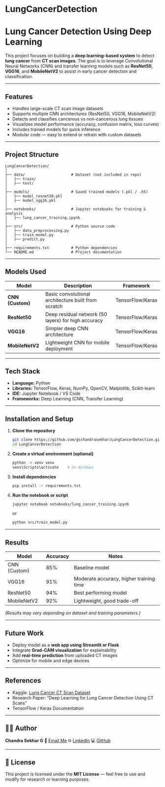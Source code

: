 # LungCancerDetection


#  Lung Cancer Detection Using Deep Learning

This project focuses on building a **deep learning-based system** to detect **lung cancer** from **CT scan images**. The goal is to leverage Convolutional Neural Networks (CNN) and transfer learning models such as **ResNet50**, **VGG16**, and **MobileNetV2** to assist in early cancer detection and classification.

---

##  Features

*  Handles large-scale CT scan image datasets
*  Supports multiple CNN architectures (ResNet50, VGG16, MobileNetV2)
*  Detects and classifies cancerous vs non-cancerous lung tissues
*  Visualizes model performance (accuracy, confusion matrix, loss curves)
*  Includes trained models for quick inference
*  Modular code — easy to extend or retrain with custom datasets

---

##  Project Structure

```
LungCancerDetection/
│
├── data/                     # Dataset (not included in repo)
│   ├── train/
│   ├── test/
│
├── models/                   # Saved trained models (.pkl / .h5)
│   ├── model_resnet50.pkl
│   ├── model_vgg16.pkl
│
├── notebooks/                # Jupyter notebooks for training & analysis
│   ├── lung_cancer_training.ipynb
│
├── src/                      # Python source code
│   ├── data_preprocessing.py
│   ├── train_model.py
│   ├── predict.py
│
├── requirements.txt          # Python dependencies
└── README.md                 # Project documentation
```

---

##  Models Used

| Model            | Description                                         | Framework        |
| ---------------- | --------------------------------------------------- | ---------------- |
| **CNN (Custom)** | Basic convolutional architecture built from scratch | TensorFlow/Keras |
| **ResNet50**     | Deep residual network (50 layers) for high accuracy | TensorFlow/Keras |
| **VGG16**        | Simpler deep CNN architecture                       | TensorFlow/Keras |
| **MobileNetV2**  | Lightweight CNN for mobile deployment               | TensorFlow/Keras |

---

##  Tech Stack

* **Language:** Python
* **Libraries:** TensorFlow, Keras, NumPy, OpenCV, Matplotlib, Scikit-learn
* **IDE:** Jupyter Notebook / VS Code
* **Frameworks:** Deep Learning (CNN, Transfer Learning)

---

##  Installation and Setup

1. **Clone the repository**

   ```bash
   git clone https://github.com/gschandrasekhar/LungCancerDetection.git
   cd LungCancerDetection
   ```

2. **Create a virtual environment (optional)**

   ```bash
   python -m venv venv
   venv\Scripts\activate    # On Windows
   ```

3. **Install dependencies**

   ```bash
   pip install -r requirements.txt
   ```

4. **Run the notebook or script**

   ```bash
   jupyter notebook notebooks/lung_cancer_training.ipynb
   ```

   or

   ```bash
   python src/train_model.py
   ```

---

##  Results

| Model        | Accuracy | Notes                                   |
| ------------ | -------- | --------------------------------------- |
| CNN (Custom) | 85%      | Baseline model                          |
| VGG16        | 91%      | Moderate accuracy, higher training time |
| ResNet50     | 94%      | Best performing model                   |
| MobileNetV2  | 92%      | Lightweight, good trade-off             |

*(Results may vary depending on dataset and training parameters.)*

---

##  Future Work

* Deploy model as a **web app using Streamlit or Flask**
* Integrate **Grad-CAM visualization** for explainability
* Add **real-time prediction** from uploaded CT images
* Optimize for mobile and edge devices

---

##  References

* Kaggle: [Lung Cancer CT Scan Dataset](https://www.kaggle.com/)
* Research Paper: “Deep Learning for Lung Cancer Detection Using CT Scans”
* TensorFlow / Keras Documentation

---

## 🧑‍💻 Author

**Chandra Sekhar G**
📧 [Email Me](mailto:gschandrasekhar@gmail.com)
🌐 [LinkedIn](https://www.linkedin.com/in/gschandrasekhar/)
💻 [GitHub](https://github.com/gschandrasekhar)

---

## 🪪 License

This project is licensed under the **MIT License** — feel free to use and modify for research or learning purposes.


